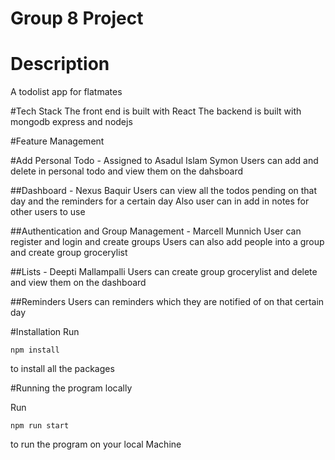 # Group 8 Project
# Description
A todolist app for flatmates 

#Tech Stack
The front end is built with React 
The backend is built with mongodb express and nodejs 

#Feature Management

#Add Personal Todo - Assigned to Asadul Islam Symon
Users can add and delete  in personal todo and view them on the dahsboard


##Dashboard - Nexus Baquir 
Users can view all the todos pending on that day and the reminders for a certain day
Also user can in add in notes for other users to use

##Authentication and Group Management -  Marcell Munnich 
User can register and login and create groups
Users can also add people into a group and create group grocerylist 

##Lists - Deepti Mallampalli 
Users can create group grocerylist and delete and view them on the dashboard

##Reminders 
Users can reminders which they are notified of on that certain day

#Installation
Run
``` 
npm install
```
to install all the packages

#Running the program locally

Run 
```
npm run start

```
to run the program on your local Machine

